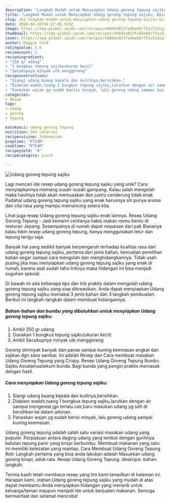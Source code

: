 ```yaml
---
description: "Langkah Mudah untuk Menyiapkan Udang goreng tepung sajiku, Bisa Manjain Lidah"
title: "Langkah Mudah untuk Menyiapkan Udang goreng tepung sajiku, Bisa Manjain Lidah"
slug: 162-langkah-mudah-untuk-menyiapkan-udang-goreng-tepung-sajiku-bisa-manjain-lidah
date: 2020-08-20T04:22:05.919Z
image: https://img-global.cpcdn.com/recipes/e6845e023fadbeb0/751x532cq70/udang-goreng-tepung-sajiku-foto-resep-utama.jpg
thumbnail: https://img-global.cpcdn.com/recipes/e6845e023fadbeb0/751x532cq70/udang-goreng-tepung-sajiku-foto-resep-utama.jpg
cover: https://img-global.cpcdn.com/recipes/e6845e023fadbeb0/751x532cq70/udang-goreng-tepung-sajiku-foto-resep-utama.jpg
author: Maggie Ford
ratingvalue: 3.6
reviewcount: 3
recipeingredient:
- "250 gr udang"
- "1 bungkus tepung sajikuukuran kecil"
- "Secukupnya minyak utk menggoreng"
recipeinstructions:
- "Siangi udang buang kepala dan kulitnya,bersihkan."
- "Didalam wadah,tuang 1 bungkus tepung sajiku,larutkan dengan air sampai mengental jgn terlalu cair,baru masukan udang yg sdh di bersihkan ke dalam adonan."
- "Panaskan wajan yg sudah berisi minyak, lalu goreng udang sampai kuning keemasan."
categories:
- Resep
tags:
- udang
- goreng
- tepung

katakunci: udang goreng tepung 
nutrition: 264 calories
recipecuisine: Indonesian
preptime: "PT24M"
cooktime: "PT54M"
recipeyield: "4"
recipecategory: Lunch

---
```



![Udang goreng tepung sajiku](https://img-global.cpcdn.com/recipes/e6845e023fadbeb0/751x532cq70/udang-goreng-tepung-sajiku-foto-resep-utama.jpg)

Lagi mencari ide resep udang goreng tepung sajiku yang unik? Cara menyiapkannya memang susah-susah gampang. Kalau salah mengolah maka hasilnya tidak akan memuaskan dan justru cenderung tidak enak. Padahal udang goreng tepung sajiku yang enak harusnya sih punya aroma dan cita rasa yang mampu memancing selera kita.

Lihat juga resep Udang goreng tepung sajiku enak lainnya. Resep Udang Goreng Tepung - Jadi kemarin ceritanya habis makan menu bento di restoran Jepang. Sesampainya di rumah dapat requesan dari pak Biasanya kalau bikin resep udang goreng tepung, hanya menggunakan telur dan tepung terigu saja.

Banyak hal yang sedikit banyak berpengaruh terhadap kualitas rasa dari udang goreng tepung sajiku, pertama dari jenis bahan, kemudian pemilihan bahan segar sampai cara mengolah dan menghidangkannya. Tidak usah pusing jika mau menyiapkan udang goreng tepung sajiku yang enak di rumah, karena asal sudah tahu triknya maka hidangan ini bisa menjadi suguhan spesial.


Di bawah ini ada beberapa tips dan trik praktis dalam mengolah udang goreng tepung sajiku yang siap dikreasikan. Anda dapat menyiapkan Udang goreng tepung sajiku memakai 3 jenis bahan dan 3 langkah pembuatan. Berikut ini langkah-langkah dalam membuat hidangannya.

<!--inarticleads1-->

##### Bahan-bahan dan bumbu yang dibutuhkan untuk menyiapkan Udang goreng tepung sajiku:

1. Ambil 250 gr udang
1. Gunakan 1 bungkus tepung sajiku(ukuran kecil)
1. Ambil Secukupnya minyak utk menggoreng


Goreng diminyak banyak dan panas sampai kuning keemasan angkat dan sajikan dgn saos sambal. Ini adalah Resep dan Cara membuat masakan Udang Goreng Tepung yang Crispy. Resep Udang Goreng Tepung Bumbu Sajiku Assalamualaikum bunda. Bagi bunda yang pengin praktis memasak dengan hasil. 

<!--inarticleads2-->

##### Cara menyiapkan Udang goreng tepung sajiku:

1. Siangi udang buang kepala dan kulitnya,bersihkan.
1. Didalam wadah,tuang 1 bungkus tepung sajiku,larutkan dengan air sampai mengental jgn terlalu cair,baru masukan udang yg sdh di bersihkan ke dalam adonan.
1. Panaskan wajan yg sudah berisi minyak, lalu goreng udang sampai kuning keemasan.


Udang goreng tepung adalah salah satu variasi masakan udang yang populer. Perpaduan antara daging udang yang lembut dengan gurihnya balutan tepung panir yang krispi berbumbu. Membuat makanan yang satu ini memiliki kelezatan yang mantap. Cara Membuat Udang Goreng Tepung Roti: Langkah pertama yang bisa anda lakukan adalah Masukkan udang goreng krispi, aduk rata. Resep Udang Goreng Tepung. deskripsi. bahan. langkah. 

Terima kasih telah membaca resep yang tim kami tampilkan di halaman ini. Harapan kami, olahan Udang goreng tepung sajiku yang mudah di atas dapat membantu Anda menyiapkan hidangan yang menarik untuk keluarga/teman maupun menjadi ide untuk berjualan makanan. Semoga bermanfaat dan selamat mencoba!

